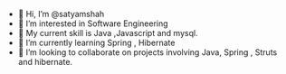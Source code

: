 - 👋 Hi, I’m @satyamshah
- 👀 I’m interested in  Software Engineering
- 🌱 My current skill is Java ,Javascript and mysql.
- 🌱 I’m currently learning Spring , Hibernate
- 💞️ I’m looking to collaborate on projects involving Java, Spring , Struts and hibernate.


<!---
satyamshah/satyamshah is a ✨ special ✨ repository because its `README.md` (this file) appears on your GitHub profile.
You can click the Preview link to take a look at your changes.
--->
